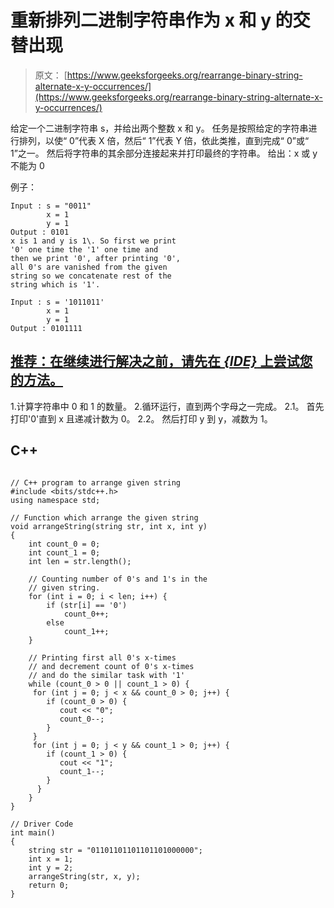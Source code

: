 # 重新排列二进制字符串作为 x 和 y 的交替出现

> 原文： [https://www.geeksforgeeks.org/rearrange-binary-string-alternate-x-y-occurrences/](https://www.geeksforgeeks.org/rearrange-binary-string-alternate-x-y-occurrences/)

给定一个二进制字符串 s，并给出两个整数 x 和 y。 任务是按照给定的字符串进行排列，以使“ 0”代表 X 倍，然后“ 1”代表 Y 倍，依此类推，直到完成“ 0”或“ 1”之一。 然后将字符串的其余部分连接起来并打印最终的字符串。
给出：x 或 y 不能为 0

例子：

```
Input : s = "0011"
        x = 1
        y = 1
Output : 0101
x is 1 and y is 1\. So first we print
'0' one time the '1' one time and 
then we print '0', after printing '0',
all 0's are vanished from the given
string so we concatenate rest of the 
string which is '1'. 

Input : s = '1011011'
        x = 1
        y = 1
Output : 0101111

```

## [推荐：在继续进行解决之前，请先在 ***<u>{IDE}</u>*** 上尝试您的方法。](https://ide.geeksforgeeks.org/)

1.计算字符串中 0 和 1 的数量。
2.循环运行，直到两个字母之一完成。
2.1。 首先打印'0'直到 x 且递减计数为 0。
2.2。 然后打印 y 到 y，减数为 1。

## C++ 

```

// C++ program to arrange given string 
#include <bits/stdc++.h> 
using namespace std; 

// Function which arrange the given string 
void arrangeString(string str, int x, int y) 
{ 
    int count_0 = 0; 
    int count_1 = 0; 
    int len = str.length(); 

    // Counting number of 0's and 1's in the 
    // given string. 
    for (int i = 0; i < len; i++) { 
        if (str[i] == '0') 
            count_0++; 
        else
            count_1++; 
    } 

    // Printing first all 0's x-times 
    // and decrement count of 0's x-times 
    // and do the similar task with '1' 
    while (count_0 > 0 || count_1 > 0) { 
     for (int j = 0; j < x && count_0 > 0; j++) { 
        if (count_0 > 0) { 
           cout << "0"; 
           count_0--; 
        } 
     } 
     for (int j = 0; j < y && count_1 > 0; j++) { 
        if (count_1 > 0) { 
           cout << "1"; 
           count_1--; 
        } 
      } 
    } 
} 

// Driver Code 
int main() 
{ 
    string str = "01101101101101101000000"; 
    int x = 1; 
    int y = 2; 
    arrangeString(str, x, y); 
    return 0; 
} 

```